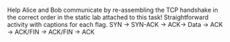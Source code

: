 Help Alice and Bob communicate by re-assembling the TCP handshake in the correct order in the static lab attached to this task!
Straightforward activity with captions for each flag. 
	SYN -> SYN-ACK -> ACK-> Data -> ACK -> ACK/FIN -> ACK/FIN -> ACK 

